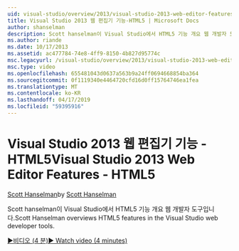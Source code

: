 ```yaml
---
uid: visual-studio/overview/2013/visual-studio-2013-web-editor-features-html5
title: Visual Studio 2013 웹 편집기 기능-HTML5 | Microsoft Docs
author: shanselman
description: Scott hanselman이 Visual Studio에서 HTML5 기능 개요 웹 개발자 도구입니다.
ms.author: riande
ms.date: 10/17/2013
ms.assetid: ac477784-74e8-4ff9-8150-4b827d95774c
msc.legacyurl: /visual-studio/overview/2013/visual-studio-2013-web-editor-features-html5
msc.type: video
ms.openlocfilehash: 655481043d0637a563b9a24ff0694668854ba364
ms.sourcegitcommit: 0f1119340e4464720cfd16d0ff15764746ea1fea
ms.translationtype: MT
ms.contentlocale: ko-KR
ms.lasthandoff: 04/17/2019
ms.locfileid: "59395916"
---
```

# <a name="visual-studio-2013-web-editor-features---html5"></a><span data-ttu-id="173da-103">Visual Studio 2013 웹 편집기 기능 - HTML5</span><span class="sxs-lookup"><span data-stu-id="173da-103">Visual Studio 2013 Web Editor Features - HTML5</span></span>

<span data-ttu-id="173da-104">[Scott Hanselman](https://github.com/shanselman)</span><span class="sxs-lookup"><span data-stu-id="173da-104">by [Scott Hanselman](https://github.com/shanselman)</span></span>

<span data-ttu-id="173da-105">Scott hanselman이 Visual Studio에서 HTML5 기능 개요 웹 개발자 도구입니다.</span><span class="sxs-lookup"><span data-stu-id="173da-105">Scott Hanselman overviews HTML5 features in the Visual Studio web developer tools.</span></span>

[<span data-ttu-id="173da-106">&#9654;비디오 (4 분)</span><span class="sxs-lookup"><span data-stu-id="173da-106">&#9654; Watch video (4 minutes)</span></span>](https://channel9.msdn.com/Blogs/ASP-NET-Site-Videos/visual-studio-2013-web-editor-features-html5)
